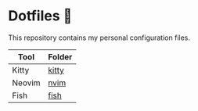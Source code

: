# Dotfiles 💎

This repository contains my personal configuration files.

| Tool   | Folder         |
| ------ | -------------- |
| Kitty  | [kitty](kitty) |
| Neovim | [nvim](nvim)   |
| Fish   | [fish](fish)   |

